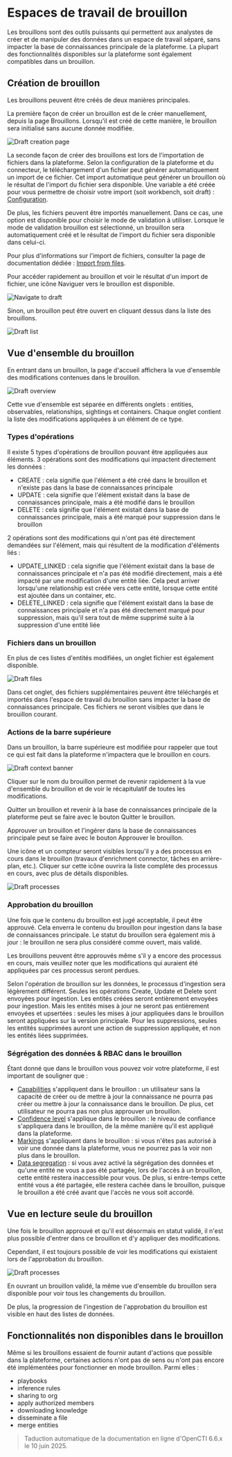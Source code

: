 # Espaces de travail de brouillon

Les brouillons sont des outils puissants qui permettent aux analystes de créer et de manipuler des données dans un espace de travail séparé, sans impacter la base de connaissances principale de la plateforme. La plupart des fonctionnalités disponibles sur la plateforme sont également compatibles dans un brouillon.

## Création de brouillon

Les brouillons peuvent être créés de deux manières principales.

La première façon de créer un brouillon est de le créer manuellement, depuis la page Brouillons. Lorsqu'il est créé de cette manière, le brouillon sera initialisé sans aucune donnée modifiée.

![Draft creation page](assets/draftWorkspace-manual-creation.png)

La seconde façon de créer des brouillons est lors de l'importation de fichiers dans la plateforme. Selon la configuration de la plateforme et du connecteur, le téléchargement d'un fichier peut générer automatiquement un import de ce fichier. Cet import automatique peut générer un brouillon où le résultat de l'import du fichier sera disponible. Une variable a été créée pour vous permettre de choisir votre import (soit workbench, soit draft) : [Configuration](../deployment/configuration.md).

De plus, les fichiers peuvent être importés manuellement. Dans ce cas, une option est disponible pour choisir le mode de validation à utiliser. Lorsque le mode de validation brouillon est sélectionné, un brouillon sera automatiquement créé et le résultat de l'import du fichier sera disponible dans celui-ci.

Pour plus d'informations sur l'import de fichiers, consulter la page de documentation dédiée : [Import from files](import-files.md).

Pour accéder rapidement au brouillon et voir le résultat d'un import de fichier, une icône Naviguer vers le brouillon est disponible.

![Navigate to draft](assets/draftWorkspace-navigate-to-draft.png)

Sinon, un brouillon peut être ouvert en cliquant dessus dans la liste des brouillons.

![Draft list](assets/draftWorkspace-draft-list.png)

## Vue d'ensemble du brouillon

En entrant dans un brouillon, la page d'accueil affichera la vue d'ensemble des modifications contenues dans le brouillon.

![Draft overview](assets/draftWorkspace-draft-overview.png)

Cette vue d'ensemble est séparée en différents onglets : entities, observables, relationships, sightings et containers. Chaque onglet contient la liste des modifications appliquées à un élément de ce type.

### Types d'opérations

Il existe 5 types d'opérations de brouillon pouvant être appliquées aux éléments. 3 opérations sont des modifications qui impactent directement les données :

- CREATE : cela signifie que l'élément a été créé dans le brouillon et n'existe pas dans la base de connaissances principale
- UPDATE : cela signifie que l'élément existait dans la base de connaissances principale, mais a été modifié dans le brouillon
- DELETE : cela signifie que l'élément existait dans la base de connaissances principale, mais a été marqué pour suppression dans le brouillon

2 opérations sont des modifications qui n'ont pas été directement demandées sur l'élément, mais qui résultent de la modification d'éléments liés :

- UPDATE_LINKED : cela signifie que l'élément existait dans la base de connaissances principale et n'a pas été modifié directement, mais a été impacté par une modification d'une entité liée. Cela peut arriver lorsqu'une relationship est créée vers cette entité, lorsque cette entité est ajoutée dans un container, etc.
- DELETE_LINKED : cela signifie que l'élément existait dans la base de connaissances principale et n'a pas été directement marqué pour suppression, mais qu'il sera tout de même supprimé suite à la suppression d'une entité liée

### Fichiers dans un brouillon

En plus de ces listes d'entités modifiées, un onglet fichier est également disponible.

![Draft files](assets/draftWorkspace-file-tab.png)

Dans cet onglet, des fichiers supplémentaires peuvent être téléchargés et importés dans l'espace de travail du brouillon sans impacter la base de connaissances principale. Ces fichiers ne seront visibles que dans le brouillon courant.

### Actions de la barre supérieure

Dans un brouillon, la barre supérieure est modifiée pour rappeler que tout ce qui est fait dans la plateforme n'impactera que le brouillon en cours.

![Draft context banner](assets/draftWorkspace-context-banner.png)

Cliquer sur le nom du brouillon permet de revenir rapidement à la vue d'ensemble du brouillon et de voir le récapitulatif de toutes les modifications.

Quitter un brouillon et revenir à la base de connaissances principale de la plateforme peut se faire avec le bouton Quitter le brouillon.

Approuver un brouillon et l'ingérer dans la base de connaissances principale peut se faire avec le bouton Approuver le brouillon.

Une icône et un compteur seront visibles lorsqu'il y a des processus en cours dans le brouillon (travaux d'enrichment connector, tâches en arrière-plan, etc.). Cliquer sur cette icône ouvrira la liste complète des processus en cours, avec plus de détails disponibles.

![Draft processes](assets/draftWorkspace-processes.png)

### Approbation du brouillon

Une fois que le contenu du brouillon est jugé acceptable, il peut être approuvé. Cela enverra le contenu du brouillon pour ingestion dans la base de connaissances principale. Le statut du brouillon sera également mis à jour : le brouillon ne sera plus considéré comme ouvert, mais validé.

Les brouillons peuvent être approuvés même s'il y a encore des processus en cours, mais veuillez noter que les modifications qui auraient été appliquées par ces processus seront perdues.

Selon l'opération de brouillon sur les données, le processus d'ingestion sera légèrement différent. Seules les opérations Create, Update et Delete sont envoyées pour ingestion. Les entités créées seront entièrement envoyées pour ingestion. Mais les entités mises à jour ne seront pas entièrement envoyées et upsertées : seules les mises à jour appliquées dans le brouillon seront appliquées sur la version principale. Pour les suppressions, seules les entités supprimées auront une action de suppression appliquée, et non les entités liées supprimées.

### Ségrégation des données & RBAC dans le brouillon

Étant donné que dans le brouillon vous pouvez voir votre plateforme, il est important de souligner que :

- [Capabilities](../administration/users.md) s'appliquent dans le brouillon : un utilisateur sans la capacité de créer ou de mettre à jour la connaissance ne pourra pas créer ou mettre à jour la connaissance dans le brouillon. De plus, cet utilisateur ne pourra pas non plus approuver un brouillon.
- [Confidence level](reliability-confidence.md) s'applique dans le brouillon : le niveau de confiance s'appliquera dans le brouillon, de la même manière qu'il est appliqué dans la plateforme.
- [Markings](../administration/segregation.md) s'appliquent dans le brouillon : si vous n'êtes pas autorisé à voir une donnée dans la plateforme, vous ne pourrez pas la voir non plus dans le brouillon.
- [Data segregation](../administration/organization-segregation.md) : si vous avez activé la ségrégation des données et qu'une entité ne vous a pas été partagée, lors de l'accès à un brouillon, cette entité restera inaccessible pour vous. De plus, si entre-temps cette entité vous a été partagée, elle restera cachée dans le brouillon, puisque le brouillon a été créé avant que l'accès ne vous soit accordé.

## Vue en lecture seule du brouillon

Une fois le brouillon approuvé et qu'il est désormais en statut validé, il n'est plus possible d'entrer dans ce brouillon et d'y appliquer des modifications.

Cependant, il est toujours possible de voir les modifications qui existaient lors de l'approbation du brouillon.

![Draft processes](assets/draftWorkspace-read-only-view.png)

En ouvrant un brouillon validé, la même vue d'ensemble du brouillon sera disponible pour voir tous les changements du brouillon.

De plus, la progression de l'ingestion de l'approbation du brouillon est visible en haut des listes de données.

## Fonctionnalités non disponibles dans le brouillon

Même si les brouillons essaient de fournir autant d'actions que possible dans la plateforme, certaines actions n'ont pas de sens ou n'ont pas encore été implémentées pour fonctionner en mode brouillon. Parmi elles :

- playbooks
- inference rules
- sharing to org
- apply authorized members
- downloading knowledge
- disseminate a file
- merge entities

> Taduction automatique de la documentation en ligne d'OpenCTI 6.6.x le 10 juin 2025.